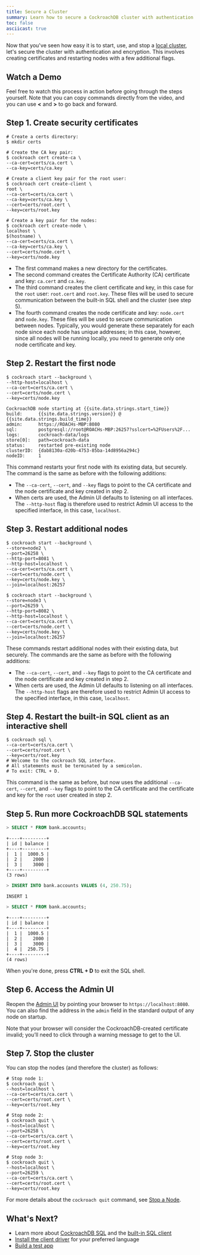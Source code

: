 ```yaml
---
title: Secure a Cluster
summary: Learn how to secure a CockroachDB cluster with authentication and encryption.
toc: false
asciicast: true
---
```


Now that you've seen how easy it is to start, use, and stop a [local cluster](start-a-local-cluster.html), let's secure the cluster with authentication and encryption. This involves creating certificates and restarting nodes with a few additional flags.

<div id="toc"></div>

## Watch a Demo

Feel free to watch this process in action before going through the steps yourself. Note that you can copy commands directly from the video, and you can use **<** and **>** to go back and forward.

<asciinema-player class="asciinema-demo" src="asciicasts/secure-a-cluster.json" cols="150" speed="2" theme="monokai" poster="npt:0:54" title="Secure a Cluster"></asciinema-player>

## Step 1.  Create security certificates

~~~ shell
# Create a certs directory:
$ mkdir certs

# Create the CA key pair:
$ cockroach cert create-ca \
--ca-cert=certs/ca.cert \
--ca-key=certs/ca.key

# Create a client key pair for the root user:
$ cockroach cert create-client \
root \
--ca-cert=certs/ca.cert \
--ca-key=certs/ca.key \
--cert=certs/root.cert \
--key=certs/root.key

# Create a key pair for the nodes:
$ cockroach cert create-node \
localhost \
$(hostname) \
--ca-cert=certs/ca.cert \
--ca-key=certs/ca.key \
--cert=certs/node.cert \
--key=certs/node.key
~~~

- The first command makes a new directory for the certificates.
- The second command creates the Certificate Authority (CA) certificate and key: `ca.cert` and `ca.key`.
- The third command creates the client certificate and key, in this case for the `root` user: `root.cert` and `root.key`. These files will be used to secure communication between the built-in SQL shell and the cluster (see step 5).
- The fourth command creates the node certificate and key: `node.cert` and `node.key`. These files will be used to secure communication between nodes. Typically, you would generate these separately for each node since each node has unique addresses; in this case, however, since all nodes will be running locally, you need to generate only one node certificate and key.

## Step 2.  Restart the first node

~~~ shell
$ cockroach start --background \
--http-host=localhost \
--ca-cert=certs/ca.cert \
--cert=certs/node.cert \
--key=certs/node.key
~~~

~~~
CockroachDB node starting at {{site.data.strings.start_time}}
build:      {{site.data.strings.version}} @ {{site.data.strings.build_time}}
admin:      https://ROACHs-MBP:8080
sql:        postgresql://root@ROACHs-MBP:26257?sslcert=%2FUsers%2F...
logs:       cockroach-data/logs
store[0]:   path=cockroach-data
status:     restarted pre-existing node
clusterID:  {dab8130a-d20b-4753-85ba-14d8956a294c}
nodeID:     1
~~~

This command restarts your first node with its existing data, but securely. The command is the same as before with the following additions: 

- The `--ca-cert`, `--cert`, and `--key` flags to point to the CA certificate and the node certificate and key created in step 2. 
- When certs are used, the Admin UI defaults to listening on all interfaces. The `--http-host` flag is therefore used to restrict Admin UI access to the specified interface, in this case, `localhost`.

## Step 3.  Restart additional nodes

~~~ shell
$ cockroach start --background \
--store=node2 \
--port=26258 \
--http-port=8081 \
--http-host=localhost \
--ca-cert=certs/ca.cert \
--cert=certs/node.cert \
--key=certs/node.key \
--join=localhost:26257

$ cockroach start --background \
--store=node3 \
--port=26259 \
--http-port=8082 \
--http-host=localhost \
--ca-cert=certs/ca.cert \
--cert=certs/node.cert \
--key=certs/node.key \
--join=localhost:26257
~~~

These commands restart additional nodes with their existing data, but securely. The commands are the same as before with the following additions:

- The `--ca-cert`, `--cert`, and `--key` flags to point to the CA certificate and the node certificate and key created in step 2. 
- When certs are used, the Admin UI defaults to listening on all interfaces. The `--http-host` flags are therefore used to restrict Admin UI access to the specified interface, in this case, `localhost`.

## Step 4.  Restart the built-in SQL client as an interactive shell

~~~ shell
$ cockroach sql \
--ca-cert=certs/ca.cert \
--cert=certs/root.cert \
--key=certs/root.key
# Welcome to the cockroach SQL interface.
# All statements must be terminated by a semicolon.
# To exit: CTRL + D.
~~~

This command is the same as before, but now uses the additional `--ca-cert`, `--cert`, and `--key` flags to point to the CA certificate and the certificate and key for the `root` user created in step 2.

## Step 5.  Run more CockroachDB SQL statements

~~~ sql
> SELECT * FROM bank.accounts;
~~~

~~~
+----+---------+
| id | balance |
+----+---------+
|  1 |  1000.5 |
|  2 |    2000 |
|  3 |    3000 |
+----+---------+
(3 rows)
~~~

~~~ sql
> INSERT INTO bank.accounts VALUES (4, 250.75);
~~~

~~~
INSERT 1
~~~

~~~ sql
> SELECT * FROM bank.accounts;
~~~

~~~
+----+---------+
| id | balance |
+----+---------+
|  1 |  1000.5 |
|  2 |    2000 |
|  3 |    3000 |
|  4 |  250.75 |
+----+---------+
(4 rows)
~~~

When you're done, press **CTRL + D** to exit the SQL shell.
 
## Step 6.  Access the Admin UI

Reopen the [Admin UI](explore-the-admin-ui.html) by pointing your browser to `https://localhost:8080`. You can also find the address in the `admin` field in the standard output of any node on startup. 

Note that your browser will consider the CockroachDB-created certificate invalid; you’ll need to click through a warning message to get to the UI.

## Step 7.  Stop the cluster

You can stop the nodes (and therefore the cluster) as follows:

~~~ shell
# Stop node 1:
$ cockroach quit \
--host=localhost \
--ca-cert=certs/ca.cert \
--cert=certs/root.cert \
--key=certs/root.key

# Stop node 2:
$ cockroach quit \
--host=localhost \
--port=26258 \
--ca-cert=certs/ca.cert \
--cert=certs/root.cert \
--key=certs/root.key

# Stop node 3:
$ cockroach quit \
--host=localhost \
--port=26259 \
--ca-cert=certs/ca.cert \
--cert=certs/root.cert \
--key=certs/root.key
~~~

For more details about the `cockroach quit` command, see [Stop a Node](stop-a-node.html).

## What's Next?

- Learn more about [CockroachDB SQL](learn-cockroachdb-sql.html) and the [built-in SQL client](use-the-built-in-sql-client.html)
- [Install the client driver](install-client-drivers.html) for your preferred language
- [Build a test app](build-a-test-app.html)
